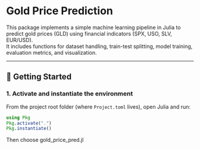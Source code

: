 # Gold Price Prediction

This package implements a simple machine learning pipeline in Julia to predict gold prices (GLD) using financial indicators (SPX, USO, SLV, EUR/USD).  
It includes functions for dataset handling, train-test splitting, model training, evaluation metrics, and visualization.

---

## 🚀 Getting Started

### 1. Activate and instantiate the environment
From the project root folder (where `Project.toml` lives), open Julia and run:

```julia
using Pkg
Pkg.activate(".")
Pkg.instantiate()
```
Then choose gold_price_pred.jl

